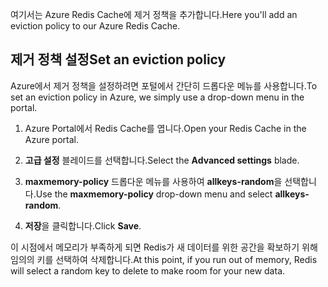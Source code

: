 <span data-ttu-id="67029-101">여기서는 Azure Redis Cache에 제거 정책을 추가합니다.</span><span class="sxs-lookup"><span data-stu-id="67029-101">Here you'll add an eviction policy to our Azure Redis Cache.</span></span>

## <a name="set-an-eviction-policy"></a><span data-ttu-id="67029-102">제거 정책 설정</span><span class="sxs-lookup"><span data-stu-id="67029-102">Set an eviction policy</span></span>

<span data-ttu-id="67029-103">Azure에서 제거 정책을 설정하려면 포털에서 간단히 드롭다운 메뉴를 사용합니다.</span><span class="sxs-lookup"><span data-stu-id="67029-103">To set an eviction policy in Azure, we simply use a drop-down menu in the portal.</span></span>

1. <span data-ttu-id="67029-104">Azure Portal에서 Redis Cache를 엽니다.</span><span class="sxs-lookup"><span data-stu-id="67029-104">Open your Redis Cache in the Azure portal.</span></span>

1. <span data-ttu-id="67029-105">**고급 설정** 블레이드를 선택합니다.</span><span class="sxs-lookup"><span data-stu-id="67029-105">Select the **Advanced settings** blade.</span></span>

1. <span data-ttu-id="67029-106">**maxmemory-policy** 드롭다운 메뉴를 사용하여 **allkeys-random**을 선택합니다.</span><span class="sxs-lookup"><span data-stu-id="67029-106">Use the **maxmemory-policy** drop-down menu and select **allkeys-random**.</span></span>

1. <span data-ttu-id="67029-107">**저장**을 클릭합니다.</span><span class="sxs-lookup"><span data-stu-id="67029-107">Click **Save**.</span></span> 

<span data-ttu-id="67029-108">이 시점에서 메모리가 부족하게 되면 Redis가 새 데이터를 위한 공간을 확보하기 위해 임의의 키를 선택하여 삭제합니다.</span><span class="sxs-lookup"><span data-stu-id="67029-108">At this point, if you run out of memory, Redis will select a random key to delete to make room for your new data.</span></span>